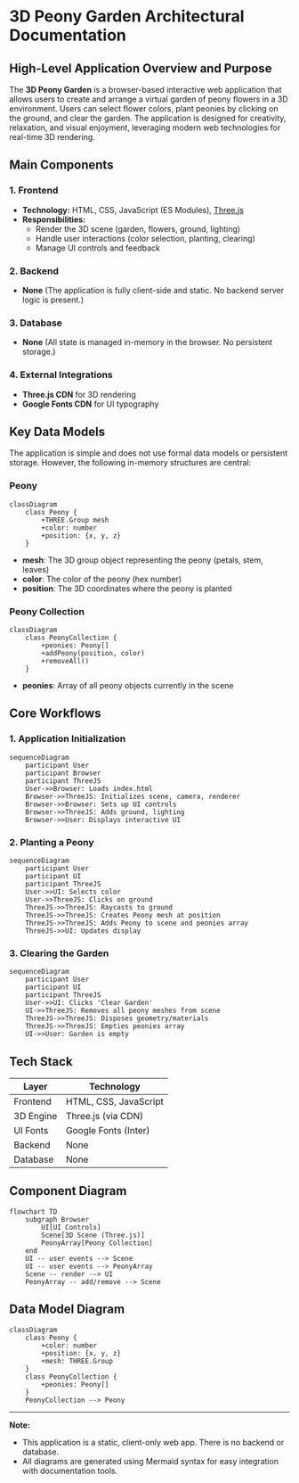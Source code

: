 # 3D Peony Garden Architectural Documentation

## High-Level Application Overview and Purpose

The **3D Peony Garden** is a browser-based interactive web application that allows users to create and arrange a virtual garden of peony flowers in a 3D environment. Users can select flower colors, plant peonies by clicking on the ground, and clear the garden. The application is designed for creativity, relaxation, and visual enjoyment, leveraging modern web technologies for real-time 3D rendering.

## Main Components

### 1. Frontend
- **Technology:** HTML, CSS, JavaScript (ES Modules), [Three.js](https://threejs.org/)
- **Responsibilities:**
  - Render the 3D scene (garden, flowers, ground, lighting)
  - Handle user interactions (color selection, planting, clearing)
  - Manage UI controls and feedback

### 2. Backend
- **None** (The application is fully client-side and static. No backend server logic is present.)

### 3. Database
- **None** (All state is managed in-memory in the browser. No persistent storage.)

### 4. External Integrations
- **Three.js CDN** for 3D rendering
- **Google Fonts CDN** for UI typography

## Key Data Models

The application is simple and does not use formal data models or persistent storage. However, the following in-memory structures are central:

### Peony
```mermaid
classDiagram
    class Peony {
        +THREE.Group mesh
        +color: number
        +position: {x, y, z}
    }
```
- **mesh**: The 3D group object representing the peony (petals, stem, leaves)
- **color**: The color of the peony (hex number)
- **position**: The 3D coordinates where the peony is planted

### Peony Collection
```mermaid
classDiagram
    class PeonyCollection {
        +peonies: Peony[]
        +addPeony(position, color)
        +removeAll()
    }
```
- **peonies**: Array of all peony objects currently in the scene

## Core Workflows

### 1. Application Initialization
```mermaid
sequenceDiagram
    participant User
    participant Browser
    participant ThreeJS
    User->>Browser: Loads index.html
    Browser->>ThreeJS: Initializes scene, camera, renderer
    Browser->>Browser: Sets up UI controls
    Browser->>ThreeJS: Adds ground, lighting
    Browser->>User: Displays interactive UI
```

### 2. Planting a Peony
```mermaid
sequenceDiagram
    participant User
    participant UI
    participant ThreeJS
    User->>UI: Selects color
    User->>ThreeJS: Clicks on ground
    ThreeJS->>ThreeJS: Raycasts to ground
    ThreeJS->>ThreeJS: Creates Peony mesh at position
    ThreeJS->>ThreeJS: Adds Peony to scene and peonies array
    ThreeJS->>UI: Updates display
```

### 3. Clearing the Garden
```mermaid
sequenceDiagram
    participant User
    participant UI
    participant ThreeJS
    User->>UI: Clicks 'Clear Garden'
    UI->>ThreeJS: Removes all peony meshes from scene
    ThreeJS->>ThreeJS: Disposes geometry/materials
    ThreeJS->>ThreeJS: Empties peonies array
    UI->>User: Garden is empty
```

## Tech Stack

| Layer      | Technology                |
|------------|---------------------------|
| Frontend   | HTML, CSS, JavaScript     |
| 3D Engine  | Three.js (via CDN)        |
| UI Fonts   | Google Fonts (Inter)      |
| Backend    | None                      |
| Database   | None                      |

## Component Diagram

```mermaid
flowchart TD
    subgraph Browser
        UI[UI Controls]
        Scene[3D Scene (Three.js)]
        PeonyArray[Peony Collection]
    end
    UI -- user events --> Scene
    UI -- user events --> PeonyArray
    Scene -- render --> UI
    PeonyArray -- add/remove --> Scene
```

## Data Model Diagram

```mermaid
classDiagram
    class Peony {
        +color: number
        +position: {x, y, z}
        +mesh: THREE.Group
    }
    class PeonyCollection {
        +peonies: Peony[]
    }
    PeonyCollection --> Peony
```

---

**Note:**
- This application is a static, client-only web app. There is no backend or database.
- All diagrams are generated using Mermaid syntax for easy integration with documentation tools.
